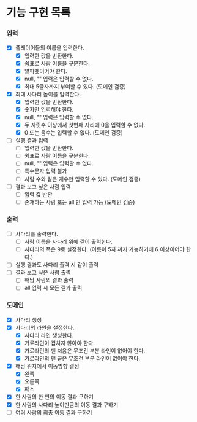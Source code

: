 # 기능 구현 목록

### 입력
- [x] 플레이어들의 이름을 입력한다.
  - [x] 입력한 값을 반환한다.
  - [x] 쉼표로 사람 이름을 구분한다.
  - [x] 알파벳이어야 한다.
  - [x] null, "" 입력은 입력할 수 없다.
  - [x] 최대 5글자까지 부여할 수 있다. (도메인 검증)
- [x] 최대 사다리 높이를 입력한다.
  - [x] 입력한 값을 반환한다.
  - [x] 숫자만 입력해야 한다.
  - [x] null, "" 입력은 입력할 수 없다.
  - [x] 두 자릿수 이상에서 첫번째 자리에 0을 입력할 수 없다.
  - [x] 0 또는 음수는 입력할 수 없다. (도메인 검증)
- [ ] 실행 결과 입력
  - [ ] 입력한 값을 반환한다.
  - [ ] 쉼표로 사람 이름을 구분한다.
  - [ ] null, "" 입력은 입력할 수 없다.
  - [ ] 특수문자 입력 불가
  - [ ] 사람 수와 같은 개수만 입력할 수 있다. (도메인 검증)
- [ ] 결과 보고 싶은 사람 입력
  - [ ] 입력 값 반환
  - [ ] 존재하는 사람 또는 all 만 입력 가능 (도메인 검증)

### 출력
- [ ] 사다리를 출력한다.
  - [ ] 사람 이름을 사다리 위에 같이 출력한다.
  - [ ] 사다리의 폭은 9로 설정한다. (이름이 5자 까지 가능하기에 6 이상이어야 한다.)
- [ ] 실행 결과도 사다리 출력 시 같이 출력
- [ ] 결과 보고 싶은 사람 출력
  - [ ] 해당 사람의 결과 출력
  - [ ] all 입력 시 모든 결과 출력

### 도메인
- [x] 사다리 생성
- [x] 사다리의 라인을 설정한다.
  - [x] 사다리 라인 생성한다.
  - [x] 가로라인이 겹치지 않아야 한다.
  - [x] 가로라인의 맨 처음은 무조건 부분 라인이 없어야 한다.
  - [x] 가로라인의 맨 끝은 무조건 부분 라인이 없어야 한다.
- [x] 해당 위치에서 이동방향 결정
  - [x] 왼쪽
  - [x] 오른쪽
  - [x] 패스
- [x] 한 사람의 한 번의 이동 결과 구하기
- [x] 한 사람의 사다리 높이만큼의 이동 결과 구하기
- [ ] 여러 사람의 최종 이동 결과 구하기